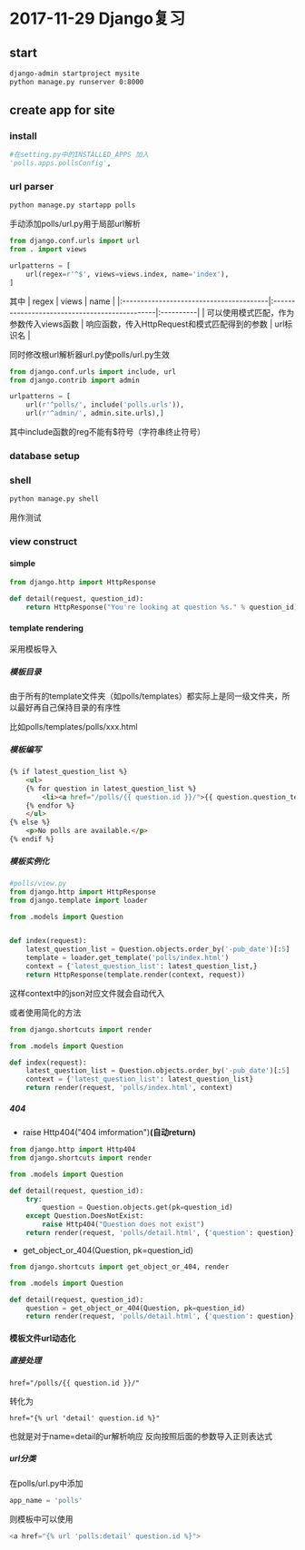 # 2017-11-29 Django复习

## start
```bash
django-admin startproject mysite
python manage.py runserver 0:8000
```
## create app for site
### install
```python
#在setting.py中的INSTALLED_APPS 加入
'polls.apps.pollsConfig',
```
### url parser
```bash
python manage.py startapp polls
```
手动添加polls/url.py用于局部url解析
```python
from django.conf.urls import url
from . import views

urlpatterns = [
    url(regex=r'^$', views=views.index, name='index'),
]
```
其中
| regex                                   | views                                         | name      |
|:----------------------------------------|:----------------------------------------------|:----------|
| 可以使用模式匹配，作为参数传入views函数 | 响应函数，传入HttpRequest和模式匹配得到的参数 | url标识名 |

同时修改根url解析器url.py使polls/url.py生效
```python
from django.conf.urls import include, url
from django.contrib import admin

urlpatterns = [
    url(r'^polls/', include('polls.urls')),
    url(r'^admin/', admin.site.urls),]

```
其中include函数的reg不能有$符号（字符串终止符号）
### database setup

### shell
```bash
python manage.py shell
```
用作测试
### view construct
####  simple
```python
from django.http import HttpResponse

def detail(request, question_id):
    return HttpResponse("You're looking at question %s." % question_id)
```
#### template rendering
采用模板导入

##### 模板目录

由于所有的template文件夹（如polls/templates）都实际上是同一级文件夹，所以最好再自己保持目录的有序性

比如polls/templates/polls/xxx.html
##### 模板编写
```html
{% if latest_question_list %}
    <ul>
    {% for question in latest_question_list %}
        <li><a href="/polls/{{ question.id }}/">{{ question.question_text }}</a></li>
    {% endfor %}
    </ul>
{% else %}
    <p>No polls are available.</p>
{% endif %}
```
##### 模板实例化
```python
#polls/view.py
from django.http import HttpResponse
from django.template import loader

from .models import Question


def index(request):
    latest_question_list = Question.objects.order_by('-pub_date')[:5]
    template = loader.get_template('polls/index.html')
    context = {'latest_question_list': latest_question_list,}
    return HttpResponse(template.render(context, request))
```
这样context中的json对应文件就会自动代入

或者使用简化的方法
```python
from django.shortcuts import render

from .models import Question

def index(request):
    latest_question_list = Question.objects.order_by('-pub_date')[:5]
    context = {'latest_question_list': latest_question_list}
    return render(request, 'polls/index.html', context)
```
##### 404
* raise Http404("404 imformation")__(自动return)__
```python
from django.http import Http404
from django.shortcuts import render

from .models import Question

def detail(request, question_id):
    try:
        question = Question.objects.get(pk=question_id)
    except Question.DoesNotExist:
        raise Http404("Question does not exist")
    return render(request, 'polls/detail.html', {'question': question})
```
* get_object_or_404(Question, pk=question_id)
```python
from django.shortcuts import get_object_or_404, render

from .models import Question

def detail(request, question_id):
    question = get_object_or_404(Question, pk=question_id)
    return render(request, 'polls/detail.html', {'question': question})
```
#### 模板文件url动态化
##### 直接处理
```text
href="/polls/{{ question.id }}/"
```
转化为
```text
href="{% url 'detail' question.id %}"
```

也就是对于name=detail的ur解析响应 反向按照后面的参数导入正则表达式
##### url分类
在polls/url.py中添加
```python
app_name = 'polls'
```
则模板中可以使用
```python
<a href="{% url 'polls:detail' question.id %}">
```
